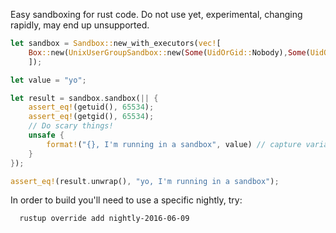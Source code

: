 Easy sandboxing for rust code. Do not use yet, experimental, changing rapidly,
may end up unsupported.

```rust
let sandbox = Sandbox::new_with_executors(vec![
    Box::new(UnixUserGroupSandbox::new(Some(UidOrGid::Nobody),Some(UidOrGid::Nobody)))
    ]);

let value = "yo";

let result = sandbox.sandbox(|| {
    assert_eq!(getuid(), 65534);
    assert_eq!(getgid(), 65534);
    // Do scary things!
    unsafe {
        format!("{}, I'm running in a sandbox", value) // capture variables
    }
});

assert_eq!(result.unwrap(), "yo, I'm running in a sandbox");
```

In order to build you'll need to use a specific nightly, try:
```
  rustup override add nightly-2016-06-09
```
